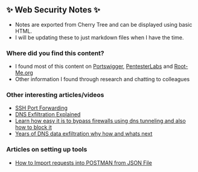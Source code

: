 ## ✨ Web Security Notes ✨

* Notes are exported from Cherry Tree and can be displayed using basic HTML.
* I will be updating these to just markdown files when I have the time.

### Where did you find this content?
* I found most of this content on [Portswigger](https://portswigger.net/), [PentesterLabs](https://pentesterlab.com/) and [Root-Me.org](https://root-me.org/)
* Other information I found through research and chatting to colleagues

### Other interesting articles/videos
* [SSH Port Forwarding](https://www.youtube.com/watch?v=JKrO5WABdoY&list=WL&index=40)
* [DNS Exfiltration Explained](https://www.youtube.com/watch?v=jEyDwFLLIAA&list=WL&index=39)
* [Learn how easy it is to bypass firewalls using dns tunneling and also how to block it](https://medium.com/@galolbardes/learn-how-easy-is-to-bypass-firewalls-using-dns-tunneling-and-also-how-to-block-it-3ed652f4a000)
* [Years of DNS data exfiltration why how and whats next](https://blogs.akamai.com/2017/06/-20-years-of-dns-data-exfiltration-why-how-and-whats-next.html)

### Articles on setting up tools
* [How to Import requests into POSTMAN from JSON File](https://developer.ft.com/portal/docs-start-install-postman-and-import-request-collection)

